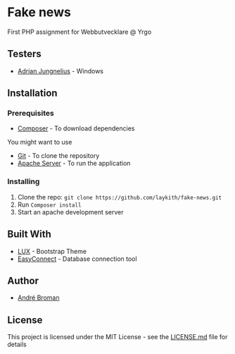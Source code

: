 # Fake news

First PHP assignment for Webbutvecklare @ Yrgo

## Testers

- [Adrian Jungnelius](https://github.com/AdrianJung) - Windows

## Installation

### Prerequisites

- [Composer](https://getcomposer.org/) - To download dependencies

You might want to use
- [Git](https://git-scm.com/) - To clone the repository
- [Apache Server](https://www.mamp.info/en/) - To run the application

### Installing

1. Clone the repo: `git clone https://github.com/laykith/fake-news.git`
2. Run `Composer install`
4. Start an apache development server

## Built With

- [LUX](https://bootswatch.com/lux/) - Bootstrap Theme
- [EasyConnect](https://packagist.org/packages/laykith/easyconnect) - Database connection tool

## Author

- [André Broman](https://github.com/laykith)

## License

This project is licensed under the MIT License - see the [LICENSE.md](LICENSE) file for details
